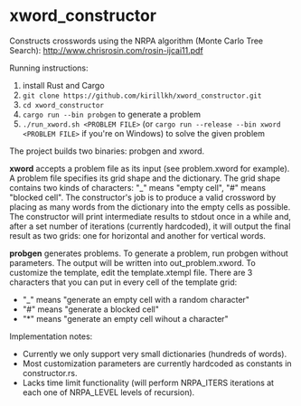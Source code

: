 # xword_constructor
Constructs crosswords using the NRPA algorithm (Monte Carlo Tree Search): http://www.chrisrosin.com/rosin-ijcai11.pdf

Running instructions:

1. install Rust and Cargo
2. `git clone https://github.com/kirillkh/xword_constructor.git`
3. `cd xword_constructor`
4. `cargo run --bin probgen` to generate a problem
5. `./run_xword.sh <PROBLEM FILE>` (or `cargo run --release --bin xword <PROBLEM FILE>` if you're on Windows) to solve the given problem

The project builds two binaries: probgen and xword. 

**xword** accepts a problem file as its input (see problem.xword for example). A problem file specifies its grid shape and the dictionary.
The grid shape contains two kinds of characters: "_" means "empty cell", "#" means "blocked cell". The constructor's job is to produce 
a valid crossword by placing as many words from the dictionary into the empty cells as possible. The constructor will print intermediate results to stdout once in a while and, after a set number of iterations (currently hardcoded), it will output the final result as two grids: one for horizontal and another for vertical words.

**probgen** generates problems. To generate a problem, run probgen without parameters. The output will be written into out_problem.xword. 
To customize the template, edit the template.xtempl file. There are 3 characters that you can put in every cell of the template grid:
- "_" means "generate an empty cell with a random character"
- "#" means "generate a blocked cell"
- "*" means "generate an empty cell wihout a character"

Implementation notes:
- Currently we only support very small dictionaries (hundreds of words).
- Most customization parameters are currently hardcoded as constants in constructor.rs. 
- Lacks time limit functionality (will perform NRPA_ITERS iterations at each one of NRPA_LEVEL levels of recursion).
